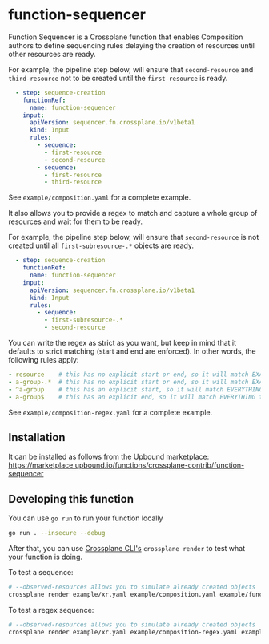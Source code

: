 # function-sequencer

Function Sequencer is a Crossplane function that enables Composition authors to define sequencing rules delaying the
creation of resources until other resources are ready.

For example, the pipeline step below, will ensure that `second-resource` and `third-resource` not to be created until
the `first-resource` is ready.

```yaml
  - step: sequence-creation
    functionRef:
      name: function-sequencer
    input:
      apiVersion: sequencer.fn.crossplane.io/v1beta1
      kind: Input
      rules:
        - sequence:
          - first-resource
          - second-resource
        - sequence:
          - first-resource
          - third-resource
```

See `example/composition.yaml` for a complete example.


It also allows you to provide a regex to match and capture a whole group of resources and wait for them to be ready.

For example, the pipeline step below, will ensure that `second-resource` is not created until all `first-subresource-.*` objects are ready.

```yaml
  - step: sequence-creation
    functionRef:
      name: function-sequencer
    input:
      apiVersion: sequencer.fn.crossplane.io/v1beta1
      kind: Input
      rules:
        - sequence:
          - first-subresource-.*
          - second-resource
```

You can write the regex as strict as you want, but keep in mind that it defaults to strict matching (start and end are enforced).
In other words, the following rules apply:
```yaml
- resource    # this has no explicit start or end, so it will match EXACTLY ^resource$ (normal behaviour)
- a-group-.*  # this has no explicit start or end, so it will match EXACTLY ^a-group-.*$
- ^a-group    # this has an explicit start, so it will match EVERYTHING that starts with a-group
- a-group$    # this has an explicit end, so it will match EVERYTHING that ends with a-group
```

See `example/composition-regex.yaml` for a complete example.

## Installation

It can be installed as follows from the Upbound marketplace: https://marketplace.upbound.io/functions/crossplane-contrib/function-sequencer

## Developing this function

You can use `go run` to run your function locally
```sh
go run . --insecure --debug
```

After that, you can use [Crossplane CLI's](https://docs.crossplane.io/latest/cli/) `crossplane render` to test what your function is doing.

To test a sequence:
```sh
# --observed-resources allows you to simulate already created objects
crossplane render example/xr.yaml example/composition.yaml example/functions.yaml --observed-resources example/observed.yaml
```

To test a regex sequence:
```sh
# --observed-resources allows you to simulate already created objects
crossplane render example/xr.yaml example/composition-regex.yaml example/functions.yaml --observed-resources example/observed-regex.yaml
```
